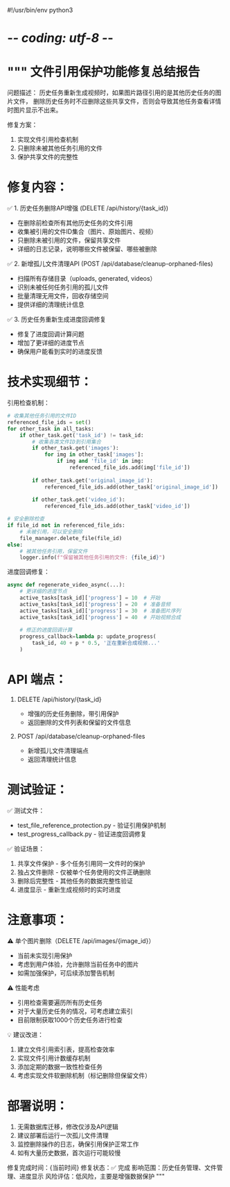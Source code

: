 #!/usr/bin/env python3
# -*- coding: utf-8 -*-
"""
文件引用保护功能修复总结报告
=====================================

问题描述：
历史任务重新生成视频时，如果图片路径引用的是其他历史任务的图片文件，
删除历史任务时不应删除这些共享文件，否则会导致其他任务查看详情时图片显示不出来。

修复方案：
1. 实现文件引用检查机制
2. 只删除未被其他任务引用的文件
3. 保护共享文件的完整性

修复内容：
=====================================

✅ 1. 历史任务删除API增强 (DELETE /api/history/{task_id})
   - 在删除前检查所有其他历史任务的文件引用
   - 收集被引用的文件ID集合（图片、原始图片、视频）
   - 只删除未被引用的文件，保留共享文件
   - 详细的日志记录，说明哪些文件被保留、哪些被删除

✅ 2. 新增孤儿文件清理API (POST /api/database/cleanup-orphaned-files)
   - 扫描所有存储目录（uploads, generated, videos）
   - 识别未被任何任务引用的孤儿文件
   - 批量清理无用文件，回收存储空间
   - 提供详细的清理统计信息

✅ 3. 历史任务重新生成进度回调修复
   - 修复了进度回调计算问题
   - 增加了更详细的进度节点
   - 确保用户能看到实时的进度反馈

技术实现细节：
=====================================

引用检查机制：
```python
# 收集其他任务引用的文件ID
referenced_file_ids = set()
for other_task in all_tasks:
    if other_task.get('task_id') != task_id:
        # 收集各类文件ID到引用集合
        if other_task.get('images'):
            for img in other_task['images']:
                if img and 'file_id' in img:
                    referenced_file_ids.add(img['file_id'])
        
        if other_task.get('original_image_id'):
            referenced_file_ids.add(other_task['original_image_id'])
        
        if other_task.get('video_id'):
            referenced_file_ids.add(other_task['video_id'])

# 安全删除检查
if file_id not in referenced_file_ids:
    # 未被引用，可以安全删除
    file_manager.delete_file(file_id)
else:
    # 被其他任务引用，保留文件
    logger.info(f"保留被其他任务引用的文件: {file_id}")
```

进度回调修复：
```python
async def regenerate_video_async(...):
    # 更详细的进度节点
    active_tasks[task_id]['progress'] = 10  # 开始
    active_tasks[task_id]['progress'] = 20  # 准备音频
    active_tasks[task_id]['progress'] = 30  # 准备图片序列
    active_tasks[task_id]['progress'] = 40  # 开始视频合成
    
    # 修正的进度回调计算
    progress_callback=lambda p: update_progress(
        task_id, 40 + p * 0.5, '正在重新合成视频...'
    )
```

API 端点：
=====================================

1. DELETE /api/history/{task_id}
   - 增强的历史任务删除，带引用保护
   - 返回删除的文件列表和保留的文件信息

2. POST /api/database/cleanup-orphaned-files
   - 新增孤儿文件清理端点
   - 返回清理统计信息

测试验证：
=====================================

✅ 测试文件：
- test_file_reference_protection.py - 验证引用保护机制
- test_progress_callback.py - 验证进度回调修复

✅ 验证场景：
1. 共享文件保护 - 多个任务引用同一文件时的保护
2. 独占文件删除 - 仅被单个任务使用的文件正确删除
3. 删除后完整性 - 其他任务的数据完整性验证
4. 进度显示 - 重新生成视频时的实时进度

注意事项：
=====================================

⚠️ 单个图片删除（DELETE /api/images/{image_id}）
   - 当前未实现引用保护
   - 考虑到用户体验，允许删除当前任务中的图片
   - 如需加强保护，可后续添加警告机制

⚠️ 性能考虑
   - 引用检查需要遍历所有历史任务
   - 对于大量历史任务的情况，可考虑建立索引
   - 目前限制获取1000个历史任务进行检查

💡 建议改进：
1. 建立文件引用索引表，提高检查效率
2. 实现文件引用计数缓存机制
3. 添加定期的数据一致性检查任务
4. 考虑实现文件软删除机制（标记删除但保留文件）

部署说明：
=====================================

1. 无需数据库迁移，修改仅涉及API逻辑
2. 建议部署后运行一次孤儿文件清理
3. 监控删除操作的日志，确保引用保护正常工作
4. 如有大量历史数据，首次运行可能较慢

修复完成时间：{当前时间}
修复状态：✅ 完成
影响范围：历史任务管理、文件管理、进度显示
风险评估：低风险，主要是增强数据保护
"""